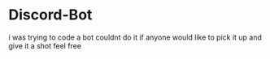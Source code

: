 # Discord-Bot
i was trying to code a bot couldnt do it if anyone would like to pick it up and give it a shot feel free
